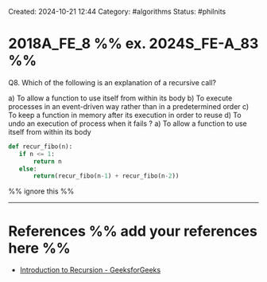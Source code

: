 Created: 2024-10-21 12:44
Category: #algorithms
Status: #philnits



# 2018A_FE_8 %% ex. 2024S_FE-A_83 %%

Q8. Which of the following is an explanation of a recursive call?

a) To allow a function to use itself from within its body
b) To execute processes in an event-driven way rather than in a predetermined order
c) To keep a function in memory after its execution in order to reuse
d) To undo an execution of process when it fails
?
a) To allow a function to use itself from within its body

```py
def recur_fibo(n):
   if n <= 1:
       return n
   else:
       return(recur_fibo(n-1) + recur_fibo(n-2))
```



%% ignore this %%
<!--SR:!2025-03-22,15,290-->
---









# References %% add your references here %%
- [Introduction to Recursion - GeeksforGeeks](https://www.geeksforgeeks.org/introduction-to-recursion-2/)